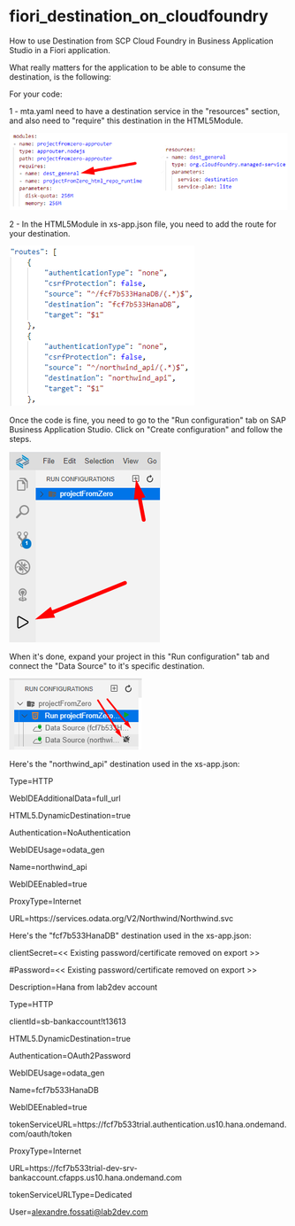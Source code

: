 # fiori_destination_on_cloudfoundry
How to use Destination from SCP Cloud Foundry in Business Application Studio in a Fiori application.

What really matters for the application to be able to consume the destination, is the following:

For your code:

1 - mta.yaml need to have a destination service in the "resources" section, and also need to "require" this destination in the HTML5Module.

![Screenshot](mta.png)

2 - In the HTML5Module in xs-app.json file, you need to add the route for your destination.

![Screenshot](xs-app.png)

Once the code is fine, you need to go to the "Run configuration" tab on SAP Business Application Studio.
Click on "Create configuration" and follow the steps.

![Screenshot](run-config.png)

When it's done, expand your project in this "Run configuration" tab and connect the "Data Source" to it's specific destination.

![Screenshot](data-source.png)

Here's the "northwind_api" destination used in the xs-app.json:

Type=HTTP

WebIDEAdditionalData=full_url

HTML5.DynamicDestination=true

Authentication=NoAuthentication

WebIDEUsage=odata_gen

Name=northwind_api

WebIDEEnabled=true

ProxyType=Internet

URL=https\://services.odata.org/V2/Northwind/Northwind.svc


Here's the "fcf7b533HanaDB" destination used in the xs-app.json:

clientSecret=<< Existing password/certificate removed on export >>

#Password=<< Existing password/certificate removed on export >>

Description=Hana from lab2dev account

Type=HTTP

clientId=sb-bankaccount\!t13613

HTML5.DynamicDestination=true

Authentication=OAuth2Password

WebIDEUsage=odata_gen

Name=fcf7b533HanaDB

WebIDEEnabled=true

tokenServiceURL=https\://fcf7b533trial.authentication.us10.hana.ondemand.com/oauth/token

ProxyType=Internet

URL=https\://fcf7b533trial-dev-srv-bankaccount.cfapps.us10.hana.ondemand.com

tokenServiceURLType=Dedicated

User=alexandre.fossati@lab2dev.com

